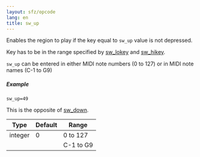 ```yaml
---
layout: sfz/opcode
lang: en
title: sw_up
---
```

Enables the region to play if the key equal to `sw_up` value is not depressed.

Key has to be in the range specified by [sw_lokey](sw_lokey) and [sw_hikey](sw_lokey).

`sw_up` can be entered in either MIDI note numbers (0 to 127) or
in MIDI note names (C-1 to G9)

##### Example

```
sw_up=49
```

This is the opposite of [sw_down](/opcodes/sw_down).

| Type    | Default | Range     |
| ---     | ---     | ---       |
| integer | 0       | 0 to 127  |
|         |         | C-1 to G9 |
